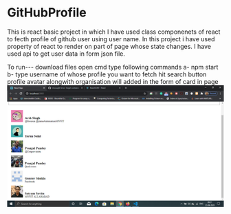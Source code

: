 # GitHubProfile
This is react basic project in which I have used class componenets of react to fecth profile of github user using user name.
In this project i have used property of react to render on part of page whose state changes.
I have used api to get user data in form json file.

To run---
download files
open cmd type following commands
a- npm start
b- type username of whose profile you want to fetch
hit search button
profile avatar alongwith organisation will added in the form of card in page
![Image](https://github.com/satyam15/GitHubProfile/blob/master/Screenshot%20(9).png)

